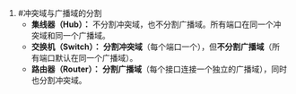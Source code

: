 1. #冲突域与广播域的分割 
	*   **集线器（Hub）：** 不分割冲突域，也不分割广播域。所有端口在同一个冲突域和同一个广播域。
    *   **交换机（Switch）：** **分割冲突域**（每个端口一个），但**不分割广播域**（所有端口默认在同一个广播域）。
    *   **路由器（Router）：** **分割广播域**（每个接口连接一个独立的广播域），同时也分割冲突域。
